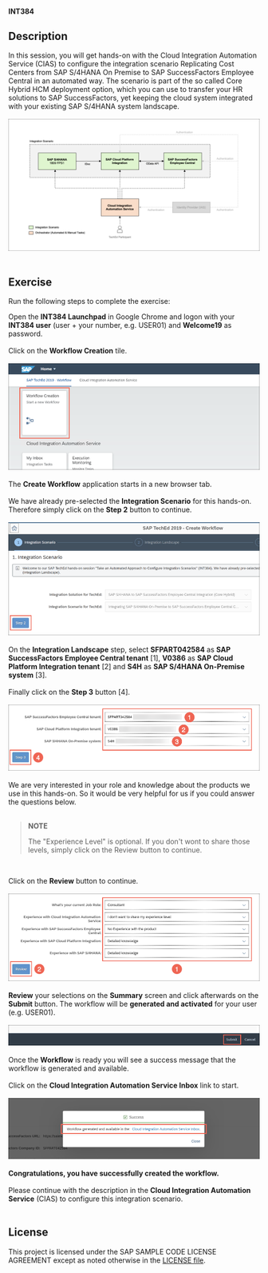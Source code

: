#### INT384

## Description
In this session, you will get hands-on with the <uicontrol>Cloud Integration Automation Service</uicontrol> (CIAS) to configure the integration scenario <uicontrol>Replicating Cost Centers from SAP S/4HANA On Premise to SAP SuccessFactors Employee Central</uicontrol> in an automated way. The scenario is part of the so called <uicontrol>Core Hybrid HCM</uicontrol> deployment option, which you can use to transfer your HR solutions to SAP SuccessFactors, yet keeping the cloud system integrated with your existing SAP S/4HANA system landscape.<br><br>
![](screens/Landscape.png)<br><br>

## Exercise

Run the following steps to complete the exercise:

Open the **INT384 Launchpad** in Google Chrome and  logon with your **INT384 user** (user + your number, e.g. USER01) and **Welcome19** as password.<br><br>
Click on the **Workflow Creation** tile.<br><br>
![](screens/CIAS-01.png)<br><br>
The **Create Workflow** application starts in a new browser tab.<br><br>
We have already pre-selected the **Integration Scenario** for this hands-on. Therefore simply click on the **Step 2** button to continue.<br><br>
![](screens/CIAS-02.png)<br><br>
On the **Integration Landscape** step, select **SFPART042584** as **SAP SuccessFactors Employee Central tenant** [1], **V0386** as **SAP Cloud Platform Integration tenant** [2] and **S4H** as **SAP S/4HANA On-Premise system** [3].<br><br> Finally click on the **Step 3** button [4].<br><br>
![](screens/CIAS-03.png)<br><br>
We are very interested in your role and knowledge about the products we use in this hands-on. So it would be very helpful for us if you could answer the questions below.<br><br>

> **NOTE**
>
> The "Experience Level" is optional. If you don't wont to share those levels, simply click on the Review button to continue.

<br>


Click on the **Review** button to continue.<br><br>
![](screens/CIAS-04.png)<br><br>
**Review** your selections on the **Summary** screen and click afterwards on the **Submit** button. The workflow will be **generated and activated** for your user (e.g. USER01).<br><br>
![](screens/CIAS-05.png)<br><br>
Once the **Workflow** is ready you will see a success message that the workflow is generated and available.<br><br>
Click on the **Cloud Integration Automation Service Inbox** link to start.<br><br>
![](screens/CIAS-06.png)<br><br>
**Congratulations, you have successfully created the workflow.**<br><br>
Please continue with the description in the **Cloud Integration Automation Service** (CIAS) to configure this integration scenario.<br><br>

## License

This project is licensed under the SAP SAMPLE CODE LICENSE AGREEMENT except as noted otherwise in the [LICENSE file](LICENSE).
